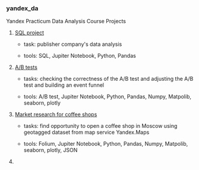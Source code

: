 ### yandex_da
Yandex Practicum Data Analysis Course Projects

1. [SQL project](https://github.com/ikashkovskiy/yandex_da/blob/main/sql_final_kashkovskiy_54.ipynb)

    - task: publisher company's data analysis
    
    - tools: SQL, Jupiter Notebook, Python, Pandas

2. [A/B tests](https://github.com/ikashkovskiy/yandex_da/blob/main/ab_test_shop.ipynb)
   
   - tasks: checking the correctness of the A/B test and adjusting the A/B test and building an event funnel
  
   - tools: A/B test, Jupiter Notebook, Python, Pandas, Numpy, Matpolib, seaborn, plotly
5. [Market research for coffee shops](https://github.com/ikashkovskiy/yandex_da/blob/main/geotagged%20data%20analysis%20.ipynb)
   - tasks: find opportunity to open a coffee shop in Moscow using geotagged dataset from map service Yandex.Maps
  
   - tools: Folium, Jupiter Notebook, Python, Pandas, Numpy, Matpolib, seaborn, plotly, JSON
7.
